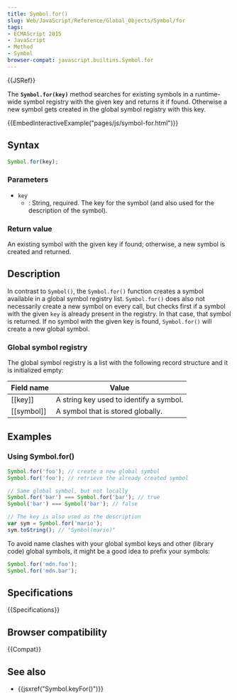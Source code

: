 ```yaml
---
title: Symbol.for()
slug: Web/JavaScript/Reference/Global_Objects/Symbol/for
tags:
- ECMAScript 2015
- JavaScript
- Method
- Symbol
browser-compat: javascript.builtins.Symbol.for
---
```

{{JSRef}}

The **`Symbol.for(key)`** method searches for existing symbols in a runtime-wide
symbol registry with the given key and returns it if found. Otherwise a new
symbol gets created in the global symbol registry with this key.

{{EmbedInteractiveExample("pages/js/symbol-for.html")}}

## Syntax

```js
Symbol.for(key);
```

### Parameters

*   `key`
    *   : String, required. The key for the symbol (and also used for the
        description of the symbol).

### Return value

An existing symbol with the given key if found; otherwise, a new symbol is
created and returned.

## Description

In contrast to `Symbol()`, the `Symbol.for()` function creates a symbol
available in a global symbol registry list. `Symbol.for()` does also not
necessarily create a new symbol on every call, but checks first if a symbol with
the given `key` is already present in the registry. In that case, that symbol is
returned. If no symbol with the given key is found, `Symbol.for()` will create a
new global symbol.

### Global symbol registry

The global symbol registry is a list with the following record structure and it
is initialized empty:

| Field name | Value                                   |
| ---------- | --------------------------------------- |
| \[\[key]]    | A string key used to identify a symbol. |
| \[\[symbol]] | A symbol that is stored globally.       |

## Examples

### Using Symbol.for()

```js
Symbol.for('foo'); // create a new global symbol
Symbol.for('foo'); // retrieve the already created symbol

// Same global symbol, but not locally
Symbol.for('bar') === Symbol.for('bar'); // true
Symbol('bar') === Symbol('bar'); // false

// The key is also used as the description
var sym = Symbol.for('mario');
sym.toString(); // "Symbol(mario)"
```

To avoid name clashes with your global symbol keys and other (library code)
global symbols, it might be a good idea to prefix your symbols:

```js
Symbol.for('mdn.foo');
Symbol.for('mdn.bar');
```

## Specifications

{{Specifications}}

## Browser compatibility

{{Compat}}

## See also

*   {{jsxref("Symbol.keyFor()")}}
